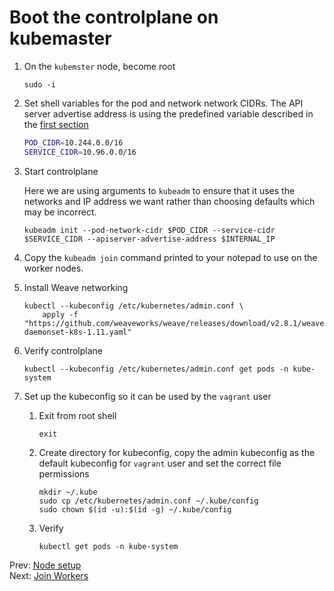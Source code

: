 # Boot the controlplane on kubemaster

[//]: # (host:kubemaster)

1.  On the `kubemster` node, become root

    ```
    sudo -i
    ```

1.  Set shell variables for the pod and network network CIDRs. The API server advertise address is using the predefined variable described in the [first section](./01-prerequisites.md)

    ```bash
    POD_CIDR=10.244.0.0/16
    SERVICE_CIDR=10.96.0.0/16
    ```

1.  Start controlplane

    Here we are using arguments to `kubeadm` to ensure that it uses the networks and IP address we want rather than choosing defaults which may be incorrect.

    ```
    kubeadm init --pod-network-cidr $POD_CIDR --service-cidr $SERVICE_CIDR --apiserver-advertise-address $INTERNAL_IP
    ```

1.  Copy the `kubeadm join` command printed to your notepad to use on the worker nodes.

1.  Install Weave networking

    ```
    kubectl --kubeconfig /etc/kubernetes/admin.conf \
        apply -f "https://github.com/weaveworks/weave/releases/download/v2.8.1/weave-daemonset-k8s-1.11.yaml"
    ```

1.  Verify controlplane

    ```
    kubectl --kubeconfig /etc/kubernetes/admin.conf get pods -n kube-system
    ```

1.  Set up the kubeconfig so it can be used by the `vagrant` user

    1. Exit from root shell

        ```
        exit
        ```

    1.  Create directory for kubeconfig, copy the admin kubeconfig as the default kubeconfig for `vagrant` user and set the correct file permissions

        ```
        mkdir ~/.kube
        sudo cp /etc/kubernetes/admin.conf ~/.kube/config
        sudo chown $(id -u):$(id -g) ~/.kube/config
        ```

    1.  Verify

        ```
        kubectl get pods -n kube-system
        ```

Prev: [Node setup](./04-node-setup.md)</br>
Next: [Join Workers](./06-workers.md)

